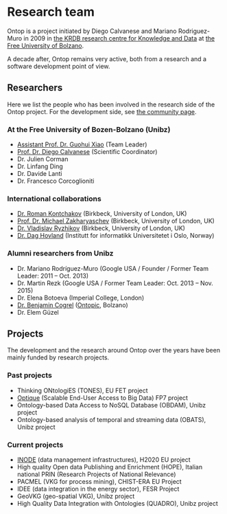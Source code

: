 # Research team

Ontop is a project initiated by Diego Calvanese and Mariano Rodriguez-Muro in 2009 in [the KRDB research centre for Knowledge and Data](https://www.inf.unibz.it/krdb/) at [the Free University of Bolzano](https://www.unibz.it/en/faculties/computer-science/). 

A decade after, Ontop remains very active, both from a research and a software development point of view.

## Researchers

Here we list the people who has been involved in the research side of the Ontop project. 
For the development side, see [the community page](/community).

### At the Free University of Bozen-Bolzano (Unibz)

* [Assistant Prof. Dr. Guohui Xiao](http://www.ghxiao.org) (Team Leader)
* [Prof. Dr. Diego Calvanese](http://www.inf.unibz.it/~calvanese/) (Scientific Coordinator)
* Dr. Julien Corman
* Dr. Linfang Ding
* Dr. Davide Lanti
* Dr. Francesco Corcoglioniti

### International collaborations

* [Dr. Roman Kontchakov](http://www.dcs.bbk.ac.uk/~roman/) (Birkbeck, University of London, UK)
* [Prof. Dr. Michael Zakharyaschev](http://www.dcs.bbk.ac.uk/~michael/) (Birkbeck, University of London, UK)
* [Dr. Vladislav Ryzhikov](https://www.dcs.bbk.ac.uk/~vlad/) (Birkbeck, University of London, UK)
* [Dr. Dag Hovland](http://www.ii.uib.no/~dagh/) (Institutt for informatikk Universitetet i Oslo, Norway)

### Alumni researchers from Unibz

* Dr. Mariano Rodríguez-Muro (Google USA / Founder / Former Team Leader: 2011 – Oct. 2013)
* Dr. Martin Rezk (Google USA / Former Team Leader: Oct. 2013 – Nov. 2015)
* Dr. Elena Botoeva (Imperial College, London)
* [Dr. Benjamin Cogrel](https://research.bcgl.fr) ([Ontopic](https://ontopic.ai), Bolzano)
* Dr. Elem Güzel

## Projects

The development and the research around Ontop over the years have been mainly funded by research projects.

### Past projects

* Thinking ONtologiES (TONES), EU FET project
* [Optique](http://optique-project.eu/) (Scalable End-User Access to Big Data) FP7 project
* Ontology-based Data Access to NoSQL Database (OBDAM), Unibz project
* Ontology-based analysis of temporal and streaming data (OBATS), Unibz project 

### Current projects
* [INODE](http://www.inode-project.eu/) (data management infrastructures), H2020 EU project
* High quality Open data Publishing and Enrichment (HOPE), Italian national PRIN (Research Projects of National Relevance)
* PACMEL (VKG for process mining),  CHIST-ERA EU Project
* IDEE (data integration in the energy sector), FESR Project
* GeoVKG (geo-spatial VKG), Unibz project
* High Quality Data Integration with Ontologies (QUADRO), Unibz project
